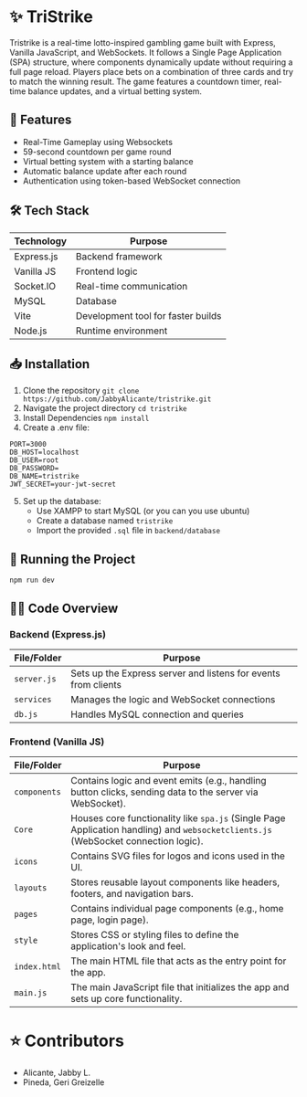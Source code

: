 # ✨ TriStrike
Tristrike is a real-time lotto-inspired gambling game built with Express, Vanilla JavaScript, and WebSockets. It follows a Single Page Application (SPA) structure, where components dynamically update without requiring a full page reload. Players place bets on a combination of three cards and try to match the winning result. The game features a countdown timer, real-time balance updates, and a virtual betting system.
## 🚀 Features
- Real-Time Gameplay using Websockets
- 59-second countdown per game round
- Virtual betting system with a starting balance
- Automatic balance update after each round
- Authentication using token-based WebSocket connection
## 🛠️ Tech Stack
| Technology | Purpose |
|-----------|---------|
| Express.js | Backend framework |
| Vanilla JS | Frontend logic |
| Socket.IO | Real-time communication |
| MySQL      | Database |
| Vite       | Development tool for faster builds |
| Node.js    | Runtime environment |
## 📥 Installation
1. Clone the repository
`git clone https://github.com/JabbyAlicante/tristrike.git`
2. Navigate the project directory
`cd tristrike`
3. Install Dependencies
`npm install`
4. Create a .env file:
```env
PORT=3000
DB_HOST=localhost
DB_USER=root
DB_PASSWORD=
DB_NAME=tristrike
JWT_SECRET=your-jwt-secret
```
5. Set up the database:
   - Use XAMPP to start MySQL (or you can you use ubuntu)
   - Create a database named `tristrike`
   - Import the provided `.sql` file in `backend/database`
## 🚀 Running the Project
```npm run dev```
## 👨‍💻 Code Overview
### Backend (Express.js)
| File/Folder | Purpose |
|------------|---------|
| `server.js` | Sets up the Express server and listens for events from clients |
| `services` | Manages the logic and WebSocket connections |
| `db.js` | Handles MySQL connection and queries |
### Frontend (Vanilla JS)
| File/Folder | Purpose |
|------------|---------|
| `components` | Contains logic and event emits (e.g., handling button clicks, sending data to the server via WebSocket). |
| `Core` | Houses core functionality like `spa.js` (Single Page Application handling) and `websocketclients.js` (WebSocket connection logic). |
| `icons` | Contains SVG files for logos and icons used in the UI. |
| `layouts` | Stores reusable layout components like headers, footers, and navigation bars. |
| `pages` | Contains individual page components (e.g., home page, login page). |
| `style` | Stores CSS or styling files to define the application's look and feel. |
| `index.html` | The main HTML file that acts as the entry point for the app. |
| `main.js` | The main JavaScript file that initializes the app and sets up core functionality. |

# ⭐ Contributors
- Alicante, Jabby L.
- Pineda, Geri Greizelle
